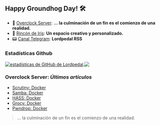 ## Happy Groundhog Day! 🛠️

- 🤖 [Overclock Server](https://lordpedal.github.io/ "Overclock Server"): **... la culminación de un fin es el comienzo de una realidad.**
- 🌈 [Rincón de Iris](https://rincondeiris.club/ "Rincón de Iris"): **Un espacio creativo y personalizado.**
- 📟 [Canal Telegram](https://t.me/lordpedal_rss "Canal Lordpedal RSS"): **Lordpedal RSS**

### Estadísticas Github
<a href="https://github.com/Lordpedal">
  <img align="center" alt="estadísticas de GitHub de Lordpedal" src="https://github-readme-stats.codestackr.vercel.app/api?username=Lordpedal&show_icons=true&count_private=true&include_all_commits=true&locale=es&theme=gruvbox" />
</a>
<a href="https://github.com/Lordpedal">
  <img align="center" src="https://github-readme-stats.anuraghazra1.vercel.app/api/top-langs/?username=Lordpedal&layout=compact&locale=es&theme=gruvbox" />
</a>

### Overclock Server: *Últimos artículos*
<!-- BLOG-POST-LIST:START -->
- [Scrutiny: Docker](https://lordpedal.github.io/gnu/linux/docker/scrutiny-docker/)
- [Samba: Docker](https://lordpedal.github.io/gnu/linux/docker/samba-docker/)
- [HASS: Docker](https://lordpedal.github.io/gnu/linux/docker/hass-docker/)
- [Grocy: Docker](https://lordpedal.github.io/gnu/linux/docker/grocy-docker/)
- [Pwndrop: Docker](https://lordpedal.github.io/gnu/linux/docker/pwndrop-docker/)
<!-- BLOG-POST-LIST:END -->

> ... la culminación de un fin es el comienzo de una realidad.
